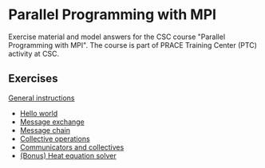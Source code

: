 # Parallel Programming with MPI

Exercise material and model answers for the CSC course 
"Parallel Programming with MPI". The course is part of PRACE Training Center
(PTC) activity at CSC.

## Exercises

[General instructions](exercise-instructions.md)


 - [Hello world](hello-world/)
 - [Message exchange](message-exchange/)
 - [Message chain](message-chain/)
 - [Collective operations](collectives/)
 - [Communicators and collectives](communicator)
 - [(Bonus) Heat equation solver](heat-equation/)

